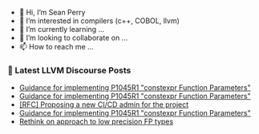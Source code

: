 - 👋 Hi, I’m Sean Perry
- 👀 I’m interested in compilers (c++, COBOL, llvm)
- 🌱 I’m currently learning ...
- 💞️ I’m looking to collaborate on ...
- 📫 How to reach me ...

<!---
s66perry/s66perry is a ✨ special ✨ repository because its `README.md` (this file) appears on your GitHub profile.
You can click the Preview link to take a look at your changes.
--->
### 📕 Latest LLVM Discourse Posts

<!-- DISCOURSE-LLVM:START -->
- [Guidance for implementing P1045R1 &quot;constexpr Function Parameters&quot;](https://discourse.llvm.org/t/guidance-for-implementing-p1045r1-constexpr-function-parameters/82387#post_3)
- [Guidance for implementing P1045R1 &quot;constexpr Function Parameters&quot;](https://discourse.llvm.org/t/guidance-for-implementing-p1045r1-constexpr-function-parameters/82387#post_2)
- [[RFC] Proposing a new CI/CD admin for the project](https://discourse.llvm.org/t/rfc-proposing-a-new-ci-cd-admin-for-the-project/82328#post_3)
- [Guidance for implementing P1045R1 &quot;constexpr Function Parameters&quot;](https://discourse.llvm.org/t/guidance-for-implementing-p1045r1-constexpr-function-parameters/82387#post_1)
- [Rethink on approach to low precision FP types](https://discourse.llvm.org/t/rethink-on-approach-to-low-precision-fp-types/82361#post_10)
<!-- DISCOURSE-LLVM:END -->
